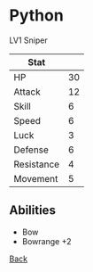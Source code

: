 # Python

LV1 Sniper

| Stat       | <!-- --> |
| ---------- | -------- |
| HP         | 30       |
| Attack     | 12       |
| Skill      | 6        |
| Speed      | 6        |
| Luck       | 3        |
| Defense    | 6        |
| Resistance | 4        |
| Movement   | 5        |

## Abilities

- Bow
- Bowrange +2

[Back](README.md)
